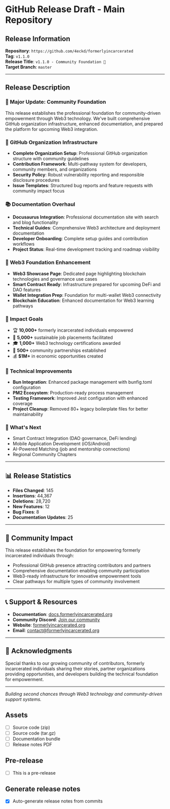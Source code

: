 # GitHub Release Draft - Main Repository

## Release Information
**Repository**: `https://github.com/4eckd/formerlyincarcerated`  
**Tag**: `v1.1.0`  
**Release Title**: `v1.1.0 - Community Foundation 🚀`  
**Target Branch**: `master`

---

## Release Description

### 🌟 Major Update: Community Foundation

This release establishes the professional foundation for community-driven empowerment through Web3 technology. We've built comprehensive GitHub organization infrastructure, enhanced documentation, and prepared the platform for upcoming Web3 integration.

### 🏢 **GitHub Organization Infrastructure**
- **Complete Organization Setup**: Professional GitHub organization structure with community guidelines
- **Contribution Framework**: Multi-pathway system for developers, community members, and organizations  
- **Security Policy**: Robust vulnerability reporting and responsible disclosure procedures
- **Issue Templates**: Structured bug reports and feature requests with community impact focus

### 📚 **Documentation Overhaul**
- **Docusaurus Integration**: Professional documentation site with search and blog functionality
- **Technical Guides**: Comprehensive Web3 architecture and deployment documentation
- **Developer Onboarding**: Complete setup guides and contribution workflows
- **Project Status**: Real-time development tracking and roadmap visibility

### 🔗 **Web3 Foundation Enhancement**
- **Web3 Showcase Page**: Dedicated page highlighting blockchain technologies and governance use cases
- **Smart Contract Ready**: Infrastructure prepared for upcoming DeFi and DAO features
- **Wallet Integration Prep**: Foundation for multi-wallet Web3 connectivity
- **Blockchain Education**: Enhanced documentation for Web3 learning pathways

### 🎯 **Impact Goals**
- 🏆 **10,000+** formerly incarcerated individuals empowered
- 💼 **5,000+** sustainable job placements facilitated  
- 🎓 **1,000+** Web3 technology certifications awarded
- 🤝 **500+** community partnerships established
- 💰 **$1M+** in economic opportunities created

### 🔧 **Technical Improvements**
- **Bun Integration**: Enhanced package management with bunfig.toml configuration
- **PM2 Ecosystem**: Production-ready process management
- **Testing Framework**: Improved Jest configuration with enhanced coverage
- **Project Cleanup**: Removed 80+ legacy boilerplate files for better maintainability

### 🚀 **What's Next**
- Smart Contract Integration (DAO governance, DeFi lending)
- Mobile Application Development (iOS/Android)
- AI-Powered Matching (job and mentorship connections)
- Regional Community Chapters

---

## 📊 **Release Statistics**
- **Files Changed**: 145
- **Insertions**: 44,367
- **Deletions**: 28,720
- **New Features**: 12
- **Bug Fixes**: 8
- **Documentation Updates**: 25

---

## 🤝 **Community Impact**

This release establishes the foundation for empowering formerly incarcerated individuals through:
- Professional GitHub presence attracting contributors and partners
- Comprehensive documentation enabling community participation
- Web3-ready infrastructure for innovative empowerment tools
- Clear pathways for multiple types of community involvement

---

## 📞 **Support & Resources**

- **Documentation**: [docs.formerlyincarcerated.org](https://docs.formerlyincarcerated.org)
- **Community Discord**: [Join our community](https://discord.gg/formerly-incarcerated-empowerment)
- **Website**: [formerlyincarcerated.org](https://formerlyincarcerated.org)
- **Email**: contact@formerlyincarcerated.org

---

## 🙏 **Acknowledgments**

Special thanks to our growing community of contributors, formerly incarcerated individuals sharing their stories, partner organizations providing opportunities, and developers building the technical foundation for empowerment.

---

*Building second chances through Web3 technology and community-driven support systems.*

## Assets
- [ ] Source code (zip)
- [ ] Source code (tar.gz)
- [ ] Documentation bundle
- [ ] Release notes PDF

## Pre-release
- [ ] This is a pre-release

## Generate release notes
- [x] Auto-generate release notes from commits
